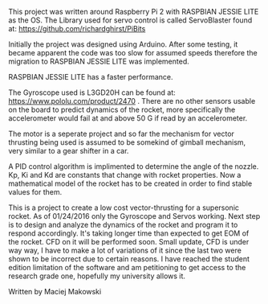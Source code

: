 This project was written around Raspberry Pi 2 with RASPBIAN JESSIE LITE as the OS. The Library used for servo control is called ServoBlaster found at: https://github.com/richardghirst/PiBits

Initially the project was designed using Arduino. After some testing, it became apparent the code was too slow for assumed speeds therefore the migration to RASPBIAN JESSIE LITE was implemented. 

RASPBIAN JESSIE LITE has a faster performance.

The Gyroscope used is L3GD20H can be found at: https://www.pololu.com/product/2470 . There are no other sensors usable on the board to predict dynamics of the rocket, more specifically the accelerometer would fail at and above 50 G if read by an accelerometer. 

The motor is a seperate project and so far the mechanism for vector thrusting being used is assumed to be somekind of gimball mechanism, very similar to a gear shifter in a car.

A PID control algorithm is implimented to determine the angle of the nozzle. Kp, Ki and Kd are constants that change with rocket properties. Now a mathematical model of the rocket has to be created in order to find stable values for them. 

This is a project to create a low cost vector-thrusting for a supersonic rocket. As of 01/24/2016 only the Gyroscope and Servos working. Next step is to design and analyze the dynamics of the rocket and program it to respond accordingly. It's taking longer time than expected to get EOM of the rocket. CFD on it will be performed soon. Small update, CFD is under way way, I have to make a lot of variations of it since the last two were shown to be incorrect due to certain reasons. I have reached the student edition limitation of the software and am petitioning to get access to the research grade one, hopefully my university allows it.

Written by Maciej Makowski
